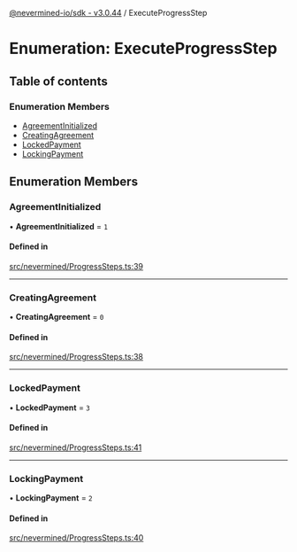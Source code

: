 [@nevermined-io/sdk - v3.0.44](../code-reference.md) / ExecuteProgressStep

# Enumeration: ExecuteProgressStep

## Table of contents

### Enumeration Members

- [AgreementInitialized](ExecuteProgressStep.md#agreementinitialized)
- [CreatingAgreement](ExecuteProgressStep.md#creatingagreement)
- [LockedPayment](ExecuteProgressStep.md#lockedpayment)
- [LockingPayment](ExecuteProgressStep.md#lockingpayment)

## Enumeration Members

### AgreementInitialized

• **AgreementInitialized** = `1`

#### Defined in

[src/nevermined/ProgressSteps.ts:39](https://github.com/nevermined-io/sdk-js/blob/1f765603c75b92c5d8798f51b63641eb0639883b/src/nevermined/ProgressSteps.ts#L39)

---

### CreatingAgreement

• **CreatingAgreement** = `0`

#### Defined in

[src/nevermined/ProgressSteps.ts:38](https://github.com/nevermined-io/sdk-js/blob/1f765603c75b92c5d8798f51b63641eb0639883b/src/nevermined/ProgressSteps.ts#L38)

---

### LockedPayment

• **LockedPayment** = `3`

#### Defined in

[src/nevermined/ProgressSteps.ts:41](https://github.com/nevermined-io/sdk-js/blob/1f765603c75b92c5d8798f51b63641eb0639883b/src/nevermined/ProgressSteps.ts#L41)

---

### LockingPayment

• **LockingPayment** = `2`

#### Defined in

[src/nevermined/ProgressSteps.ts:40](https://github.com/nevermined-io/sdk-js/blob/1f765603c75b92c5d8798f51b63641eb0639883b/src/nevermined/ProgressSteps.ts#L40)
